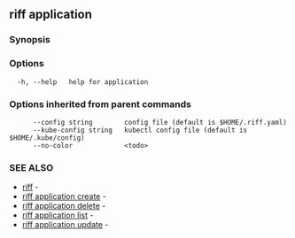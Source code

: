 ## riff application

<todo>

### Synopsis

<todo>

### Options

```
  -h, --help   help for application
```

### Options inherited from parent commands

```
      --config string        config file (default is $HOME/.riff.yaml)
      --kube-config string   kubectl config file (default is $HOME/.kube/config)
      --no-color             <todo>
```

### SEE ALSO

* [riff](riff.md)	 - <todo>
* [riff application create](riff_application_create.md)	 - <todo>
* [riff application delete](riff_application_delete.md)	 - <todo>
* [riff application list](riff_application_list.md)	 - <todo>
* [riff application update](riff_application_update.md)	 - <todo>

